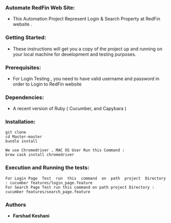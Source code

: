### Automate RedFin Web Site:
* This Automation Project Represent Login & Search Property at RedFin website .

### Getting Started:
* These instructions will get you a copy of the project up and running on your local machine for development and testing purposes.

### Prerequisites:
* For Login Testing , you need to have valid username and password in order to Login to RedFin website

### Dependencies:
* A recent version of Ruby ( Cucumber, and Capybara )

### Installation:
```
git clone 
cd Master-master
bundle install 

We use Chromedriver , MAC OS User Run this Command : 
brew cask install chromedriver

```

### Execution and Running the tests:
```
For Login Page  Test  run  this  command  on  path  project  Directory  : cucumber features/login_page.feature
For Search Page Test run this command on path project Directory : cucumber features/search_page.feature
```

### Authors

* **Farshad Keshani** 

